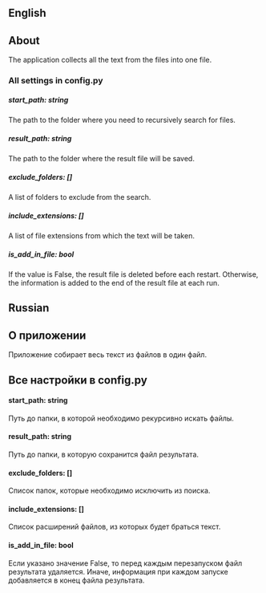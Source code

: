 ## English

## About

The application collects all the text from the files into one file.

### All settings in config.py

##### start_path: string

The path to the folder where you need to recursively search for files.

##### result_path: string

The path to the folder where the result file will be saved.

##### exclude_folders: []

A list of folders to exclude from the search.

##### include_extensions: []

A list of file extensions from which the text will be taken.

##### is_add_in_file: bool

If the value is False, the result file is deleted before each restart.
Otherwise, the information is added to the end of the result file at each run.

## Russian

## О приложении

Приложение собирает весь текст из файлов в один файл.

## Все настройки в config.py

#### start_path: string

Путь до папки, в которой необходимо рекурсивно искать файлы.

#### result_path: string

Путь до папки, в которую сохранится файл результата.

#### exclude_folders: []

Список папок, которые необходимо исключить из поиска.

#### include_extensions: []

Список расширений файлов, из которых будет браться текст.

#### is_add_in_file: bool

Если указано значение False, то перед каждым перезапуском файл результата удаляется.
Иначе, информация при каждом запуске добавляется в конец файла результата.
